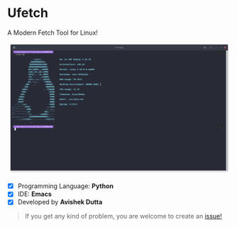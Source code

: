 # Ufetch
A Modern Fetch Tool for Linux!

![ufetch](images/screenshot.png)

- [x] Programming Language: **Python**
- [x] IDE: **Emacs**
- [x] Developed by **Avishek Dutta**

> If you get any kind of problem, you are welcome to create an [issue!](https://github.com/avishekdutta531/Ufetch/issues)
